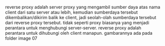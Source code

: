reverse proxy adalah server proxy yang mengambil sumber daya atas nama client dari satu server atau lebih, kemudian sumberdaya tersebut dikembalikan/dikirim balik ke client, jadi seolah-olah sumberdaya tersebut dari reverse proxy tersebut. tidak seperti proxy biasanya yang menjadi perantara untuk menghubungi server-server. reverse proxy adalah perantara untuk dihubungi oleh client manapun. gambarannya ada pada folder image 07

